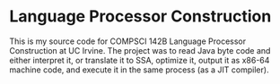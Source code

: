 #  Language Processor Construction
This is my source code for COMPSCI 142B Language Processor Construction at UC Irvine. The project was to read Java byte code and either interpret it, or translate it to SSA, optimize it, output it as x86-64 machine code, and execute it in the same process (as a JIT compiler).
